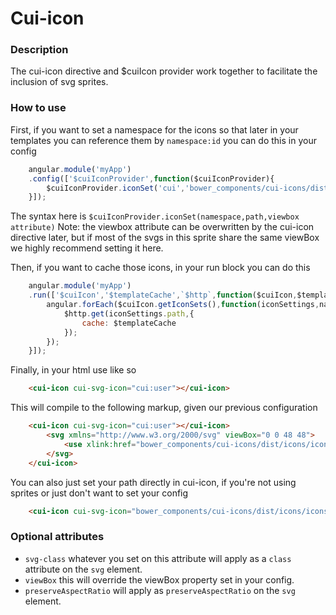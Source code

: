 # Cui-icon

### Description
The cui-icon directive and $cuiIcon provider work together to facilitate the inclusion of svg sprites.

### How to use
First, if you want to set a namespace for the icons so that later in your templates you can reference them by `namespace:id` you can do this in your config

```javascript
    angular.module('myApp')
    .config(['$cuiIconProvider',function($cuiIconProvider){
        $cuiIconProvider.iconSet('cui','bower_components/cui-icons/dist/icons/icons-out.svg','0 0 48 48');
    }]);
```

The syntax here is `$cuiIconProvider.iconSet(namespace,path,viewbox attribute)`
Note: the viewbox attribute can be overwritten by the cui-icon directive later, but if most of the svgs in this sprite share the same viewBox we highly recommend setting it here.

Then, if you want to cache those icons, in your run block you can do this

```javascript
    angular.module('myApp')
    .run(['$cuiIcon','$templateCache',`$http`,function($cuiIcon,$templateCache,$http){
        angular.forEach($cuiIcon.getIconSets(),function(iconSettings,namespace){
            $http.get(iconSettings.path,{
                cache: $templateCache
            });
        });
    }]);
```

Finally, in your html use like so

```html
    <cui-icon cui-svg-icon="cui:user"></cui-icon>
```

This will compile to the following markup, given our previous configuration

```html
    <cui-icon cui-svg-icon="cui:user"></cui-icon>
        <svg xmlns="http://www.w3.org/2000/svg" viewBox="0 0 48 48">
            <use xlink:href="bower_components/cui-icons/dist/icons/icons-out.svg#user"></use>
        </svg>
    </cui-icon>
```

You can also just set your path directly in cui-icon, if you're not using sprites or just don't want to set your config

```html
    <cui-icon cui-svg-icon="bower_components/cui-icons/dist/icons/icons-out.svg#user"></cui-icon>
```

### Optional attributes

* `svg-class` whatever you set on this attribute will apply as a `class` attribute on the `svg` element.
* `viewBox` this will override the viewBox property set in your config.
* `preserveAspectRatio` will apply as `preserveAspectRatio` on the `svg` element.